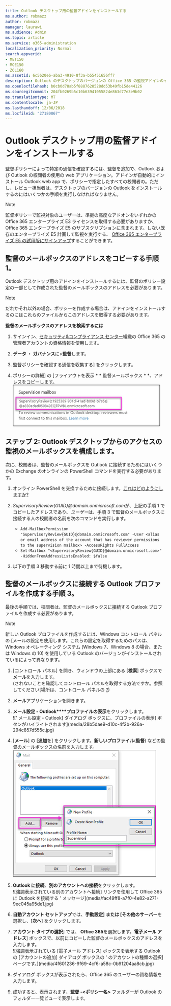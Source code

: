 ```yaml
---
title: Outlook デスクトップ用の監督アドインをインストールする
ms.author: robmazz
author: robmazz
manager: laurawi
ms.audience: Admin
ms.topic: article
ms.service: o365-administration
localization_priority: Normal
search.appverid:
- MET150
- MOE150
- ZOL160
ms.assetid: 6c5620e6-aba3-4910-8f3a-b55451656ff7
description: Outlook のデスクトップのバージョンの Office 365 の監視アドインのインストールします。
ms.openlocfilehash: b0cb0d78ab5f8887628528dd53b49fb15de44126
ms.sourcegitcommit: 204fb0269b5c10b63941055824e863d77e3e9b02
ms.translationtype: MT
ms.contentlocale: ja-JP
ms.lasthandoff: 12/06/2018
ms.locfileid: "27180867"
---
```

# <a name="install-the-supervision-add-in-for-outlook-desktop"></a>Outlook デスクトップ用の監督アドインをインストールする

監督ポリシーによって特定の通信を確認するには、監督を追加で、Outlook および Outlook の校閲者の使用の web アプリケーション。アドインが自動的にインストール Outlook web app で、ポリシーで指定したすべての校閲者の。ただし、レビュー担当者は、デスクトップのバージョンの Outlook をインストールするのにはいくつかの手順を実行しなければなりません。
  
> [!NOTE]
> 監督ポリシーで監視対象のユーザーは、準拠の高度なアドオンをいずれかの Office 365 エンタープライズ E3 ライセンスを取得する必要がありますか、Office 365 エンタープライズ E5 のサブスクリプションに含まれます。しない既存のエンタープライズ E5 計画して監視を実行する、 [Office 365 エンタープライズ E5 の試用版にサインアップ](https://go.microsoft.com/fwlink/p/?LinkID=698279)することができます。
  
## <a name="step-1-copy-the-address-for-the-supervision-mailbox"></a>監督のメールボックスのアドレスをコピーする手順 1。

Outlook デスクトップ用のアドインをインストールするには、監督のポリシー設定の一部として作成された監督のメールボックスのアドレスを必要があります。
  
> [!NOTE]
> だれかそれ以外の場合、ポリシーを作成する場合は、アドインをインストールするのにはこれらのファイルからこのアドレスを取得する必要があります。
 
 **監督のメールボックスのアドレスを検索するには**
  
1. サインイン、[セキュリティ&amp;コンプライアンス センター](https://protection.office.com)組織の Office 365 の管理者アカウントの資格情報を使用します。
    
2. **データ ・ ガバナンス**に\>**監督**します。
    
3. 監督ポリシーを確認する通信を収集する] をクリックします。
    
4. ポリシーの詳細] の [フライアウトを表示 * * 監督メールボックス * *、アドレスをコピーします。<br/>![監督ポリシーの詳細のフライアウトが強調表示されている監督のメールボックスのアドレスが表示されているの「メールボックスの監視」セクション](media/71779d0e-4f01-4dd3-8234-5f9c30eeb067.jpg)
  
## <a name="step-2-configure-the-supervision-mailbox-for-outlook-desktop-access"></a>ステップ 2: Outlook デスクトップからのアクセスの監視のメールボックスを構成します。

次に、校閲者は、監督のメールボックスを Outlook に接続するためにはいくつかの Exchange のオンラインの PowerShell コマンドを実行する必要があります。
  
1. オンライン PowerShell を交換するために接続します。[これはどのようにしますか?](https://docs.microsoft.com/powershell/exchange/exchange-online/connect-to-exchange-online-powershell/connect-to-exchange-online-powershell)
    
2. *SupervisoryReview{GUID}@domain.onmicrosoft.com*が、上記の手順 1 でコピーしたアドレスであり、*ユーザー*は、手順 3 で監督のメールボックスに接続する人の校閲者の名前を次のコマンドを実行します。
    - ```Add-MailboxPermission "SupervisoryReview{GUID}@domain.onmicrosoft.com" -User <alias or email address of the account that has reviewer permissions to the supervision mailbox> -AccessRights FullAccess```<br/>
    - ```Set-Mailbox "<SupervisoryReview{GUID}@domain.onmicrosoft.com>" -HiddenFromAddressListsEnabled: $false```
    
3. 以下の手順 3 移動する前に 1 時間以上まで待機します。
    
## <a name="step-3-create-an-outlook-profile-to-connect-to-the-supervision-mailbox"></a>監督のメールボックスに接続する Outlook プロファイルを作成する手順 3。

最後の手順では、校閲者は、監督のメールボックスに接続する Outlook プロファイルを作成する必要があります。
 
> [!NOTE]
> 新しい Outlook プロファイルを作成するには、Windows コントロール パネルの [メールの設定を使用します。これらの設定を取得するためのパスは、Windows オペレーティング システム (Windows 7、Windows 8 の場合、または Windows の 10) を使用している Outlook のバージョンがインストールされているによって異なります。
  
1. [コントロール パネル] を開き、ウィンドウの上部にある [**検索**] ボックスで**メール**を入力します。<br/>(されないことを確認してコントロール パネルを取得する方法ですか。参照してください[場所は、コントロール パネルの [?](https://support.microsoft.com/help/13764/windows-where-is-control-panel))
  
2. **メール**アプリケーションを開きます。
    
3. **メール設定 - Outlook****プロファイルの表示**をクリックします。<br/>![' メール設定 - Outlook] ダイアログ ボックスに、プロファイルの表示] ボタンがハイライトされます](media/28b5dae9-d10c-4f2b-926a-294c857d555c.jpg)
  
4. [**メール**] の [**追加**を] をクリックします。**新しいプロファイル**(**監督**) などの監督のメールボックスの名前を入力します。<br/>!['監督' の名前を示す、[プロファイル名] ボックスで [新しいプロファイル] ダイアログ ボックス](media/d02ae181-b541-4ec6-8f51-698f30033204.jpg)
  
5. **Outlook に接続**、**別のアカウントへの接続**をクリックします。<br/>![強調表示されている別のアカウントへ接続] リンクを使用して Office 365 に Outlook を接続する ' メッセージ](media/fac49ff8-a7f0-4e82-a271-9ec045a95de1.jpg)
  
6. **自動アカウント セットアップ**では、**手動設定] または [その他のサーバー**を選択し、[**次へ**] をクリックします。
    
7. **アカウント タイプの選択**] では、 **Office 365**を選択します。**電子メール アドレス**] ボックスで、以前にコピーした監督のメールボックスのアドレスを入力します。<br/>![強調表示されている [電子メール アドレス] ボックスを表示する Outlook の [アカウントの追加] ダイアログ ボックスの ' のアカウントの種類の選択] ページです。](media/4f601236-9f69-4cf6-a58c-0b91204aa8cb.jpg)
  
8. ダイアログ ボックスが表示されたら、Office 365 のユーザーの資格情報を入力します。
    
9. 成功すると、表示されます、**監督 -\<ポリシー名\>** フォルダーが Outlook のフォルダー一覧ビューで表示します。